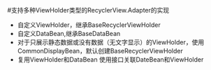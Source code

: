 #支持多种ViewHolder类型的RecyclerView.Adapter的实现
- 自定义ViewHolder，继承BaseRecyclerViewHolder
- 自定义DataBean,继承BaseDataBean
- 对于只展示静态数据或没有数据（无文字显示）的ViewHolder，使用CommonDisplayBean，默认创建BaseRecyclerViewHolder
- 复用ViewHolder和DataBean
 使用接口关联DateBean和ViewHolder
  